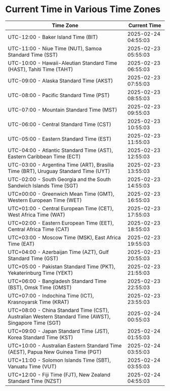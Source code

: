 # Current Time in Various Time Zones

| Time Zone | Current Time |
|-----------|--------------|
| UTC-12:00 - Baker Island Time (BIT) | 2025-02-24 04:55:03 |
| UTC-11:00 - Niue Time (NUT), Samoa Standard Time (SST) | 2025-02-23 05:55:03 |
| UTC-10:00 - Hawaii-Aleutian Standard Time (HAST), Tahiti Time (TAHT) | 2025-02-23 06:55:03 |
| UTC-09:00 - Alaska Standard Time (AKST) | 2025-02-23 07:55:03 |
| UTC-08:00 - Pacific Standard Time (PST) | 2025-02-23 08:55:03 |
| UTC-07:00 - Mountain Standard Time (MST) | 2025-02-23 09:55:03 |
| UTC-06:00 - Central Standard Time (CST) | 2025-02-23 10:55:03 |
| UTC-05:00 - Eastern Standard Time (EST) | 2025-02-23 11:55:03 |
| UTC-04:00 - Atlantic Standard Time (AST), Eastern Caribbean Time (ECT) | 2025-02-23 12:55:03 |
| UTC-03:00 - Argentina Time (ART), Brasília Time (BRT), Uruguay Standard Time (UYT) | 2025-02-23 13:55:03 |
| UTC-02:00 - South Georgia and the South Sandwich Islands Time (SGT) | 2025-02-23 14:55:03 |
| UTC±00:00 - Greenwich Mean Time (GMT), Western European Time (WET) | 2025-02-23 16:55:03 |
| UTC+01:00 - Central European Time (CET), West Africa Time (WAT) | 2025-02-23 17:55:03 |
| UTC+02:00 - Eastern European Time (EET), Central Africa Time (CAT) | 2025-02-23 18:55:03 |
| UTC+03:00 - Moscow Time (MSK), East Africa Time (EAT) | 2025-02-23 19:55:03 |
| UTC+04:00 - Azerbaijan Time (AZT), Gulf Standard Time (GST) | 2025-02-23 20:55:03 |
| UTC+05:00 - Pakistan Standard Time (PKT), Yekaterinburg Time (YEKT) | 2025-02-23 21:55:03 |
| UTC+06:00 - Bangladesh Standard Time (BST), Omsk Time (OMST) | 2025-02-23 22:55:03 |
| UTC+07:00 - Indochina Time (ICT), Krasnoyarsk Time (KRAT) | 2025-02-23 23:55:03 |
| UTC+08:00 - China Standard Time (CST), Australian Western Standard Time (AWST), Singapore Time (SGT) | 2025-02-24 00:55:03 |
| UTC+09:00 - Japan Standard Time (JST), Korea Standard Time (KST) | 2025-02-24 01:55:03 |
| UTC+10:00 - Australian Eastern Standard Time (AEST), Papua New Guinea Time (PGT) | 2025-02-24 03:55:03 |
| UTC+11:00 - Solomon Islands Time (SBT), Vanuatu Time (VUT) | 2025-02-24 03:55:03 |
| UTC+12:00 - Fiji Time (FJT), New Zealand Standard Time (NZST) | 2025-02-24 04:55:03 |
